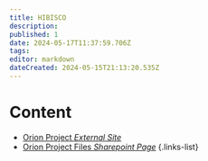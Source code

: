 ```yaml
---
title: HIBISCO
description: 
published: 1
date: 2024-05-17T11:37:59.706Z
tags: 
editor: markdown
dateCreated: 2024-05-15T21:13:20.535Z
---
```


# Content

- [Orion Project *External Site*](https://cnpem.br/orion/)
- [Orion Project Files *Sharepoint Page*](https://cnpemcamp.sharepoint.com/sites/lnls/projectsII/SitePages/orionbeamlines.aspx)
{.links-list}